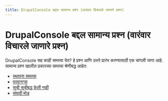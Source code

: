 ```yaml
---
title: DrupalConsole बद्दल सामान्य प्रश्न (वारंवार विचारले जाणारे प्रश्न)
---
```

# DrupalConsole बद्दल सामान्य प्रश्न (वारंवार विचारले जाणारे प्रश्न)

DrupalConsole सह काही समस्या येत? हे प्रश्न आणि उत्तरे प्रारंभ करण्यासाठी एक चांगली जागा आहे. 
सामान्य प्रश्न खालील प्रकारच्या समस्या श्रेणीबद्ध आहेत:

* [स्थापना समस्या](../installation-problems)
* [परवानग्या](../permissions)
* [सूची सूचीबद्ध केली नाही](../commands-not-listed)
* [संवादी मोड](../interactive-mode)
